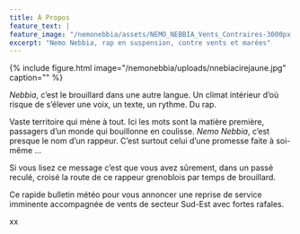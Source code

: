 ```yaml
---
title: À Propos
feature_text: |
feature_image: "/nemonebbia/assets/NEMO_NEBBIA_Vents_Contraires-3000px.jpg"
excerpt: "Nemo Nebbia, rap en suspension, contre vents et marées"
---
```




{% include figure.html image="/nemonebbia/uploads/nnebiacirejaune.jpg" caption="" %}

<em>Nebbia</em>, c’est le brouillard dans une autre langue. Un climat intérieur d’où risque de s’élever une voix, un texte, un rythme. Du rap. 

Vaste territoire qui mène à tout. Ici les mots sont la matière première, passagers d’un monde  qui bouillonne en coulisse. <em>Nemo Nebbia</em>, c’est presque le nom d’un rappeur. C’est surtout celui d’une promesse faite à soi-même ...


Si vous lisez ce message c’est que vous avez sûrement, dans un passé reculé, croisé la route de ce rappeur grenoblois par temps de brouillard.

Ce rapide bulletin météo pour vous annoncer une reprise de service imminente accompagnée de vents de secteur Sud-Est avec fortes rafales.


xx

